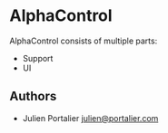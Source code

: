 # AlphaControl

AlphaControl consists of multiple parts:

  - Support
  - UI

## Authors

  - Julien Portalier <julien@portalier.com>

